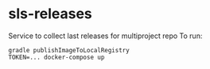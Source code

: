 # sls-releases
Service to collect last releases for multiproject repo
To run:
```shell
gradle publishImageToLocalRegistry
TOKEN=... docker-compose up
```